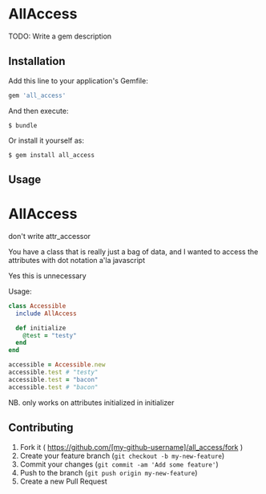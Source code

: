 # AllAccess

TODO: Write a gem description

## Installation

Add this line to your application's Gemfile:

```ruby
gem 'all_access'
```

And then execute:

    $ bundle

Or install it yourself as:

    $ gem install all_access

## Usage

# AllAccess
don't write attr_accessor

You have a class that is really just a bag of data, and I wanted to access the attributes with dot notation a'la javascript

Yes this is unnecessary

Usage:
```Ruby
class Accessible
  include AllAccess

  def initialize
    @test = "testy"
  end
end

accessible = Accessible.new
accessible.test # "testy"
accessible.test = "bacon"
accessible.test # "bacon"
```

NB. only works on attributes initialized in initializer
## Contributing

1. Fork it ( https://github.com/[my-github-username]/all_access/fork )
2. Create your feature branch (`git checkout -b my-new-feature`)
3. Commit your changes (`git commit -am 'Add some feature'`)
4. Push to the branch (`git push origin my-new-feature`)
5. Create a new Pull Request
